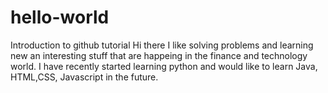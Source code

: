 # hello-world
Introduction to github tutorial
Hi there
I like solving problems and learning new an interesting stuff that are happeing in the finance and technology world.
I have recently started learning python and would like to learn Java, HTML,CSS, Javascript in the future.
